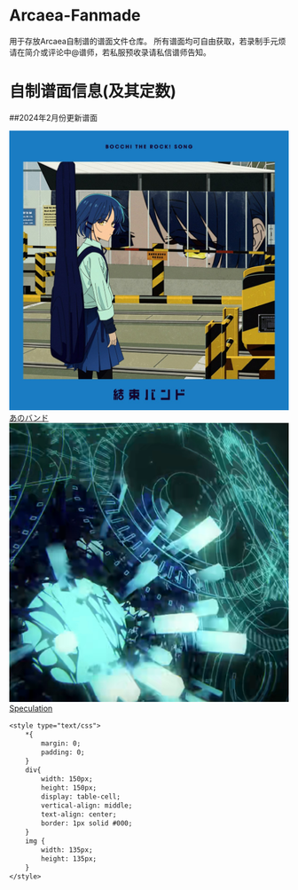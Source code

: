 # Arcaea-Fanmade
用于存放Arcaea自制谱的谱面文件仓库。
所有谱面均可自由获取，若录制手元烦请在简介或评论中@谱师，若私服预收录请私信谱师告知。

# 自制谱面信息(及其定数)

##2024年2月份更新谱面
<p float="left">
    </div>
        <img src="/anoband/base.jpg" title="anoband"/>
        <span><a href="/anoband">あのバンド</a></span>
    </div>
    <img src="/speculation/base.jpg" title="speculation"/>
    <a href="/speculation">Speculation</a>
    
    <style type="text/css">
        *{
            margin: 0;
            padding: 0;
        }
        div{
            width: 150px;
            height: 150px;
            display: table-cell;
            vertical-align: middle;
            text-align: center;
            border: 1px solid #000;
        }
        img {
            width: 135px;
            height: 135px;
        }
    </style>
</p>
